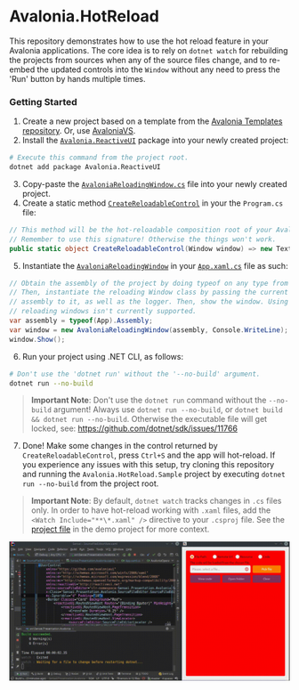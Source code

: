 # Avalonia.HotReload

This repository demonstrates how to use the hot reload feature in your Avalonia applications. The core idea is to rely on `dotnet watch` for rebuilding the projects from sources when any of the source files change, and to re-embed the updated controls into the `Window` without any need to press the 'Run' button by hands multiple times.

### Getting Started

1. Create a new project based on a template from the [Avalonia Templates repository](https://github.com/AvaloniaUI/avalonia-dotnet-templates). Or, use [AvaloniaVS](https://marketplace.visualstudio.com/items?itemName=AvaloniaTeam.AvaloniaforVisualStudio).
2. Install the [`Avalonia.ReactiveUI`](https://www.nuget.org/packages/Avalonia.ReactiveUI/) package into your newly created project:
```sh
# Execute this command from the project root.
dotnet add package Avalonia.ReactiveUI
```
3. Copy-paste the [`AvaloniaReloadingWindow.cs`](./Avalonia.HotReload/AvaloniaReloadingWindow.cs) file into your newly created project.
4. Create a static method [`CreateReloadableControl`](https://github.com/worldbeater/Avalonia.HotReload/blob/master/Avalonia.HotReload.Sample/Program.cs#L24) in your the `Program.cs` file:
```cs
// This method will be the hot-reloadable composition root of your Avalonia application.
// Remember to use this signature! Otherwise the things won't work.
public static object CreateReloadableControl(Window window) => new TextBlock { Text = "Ok" };
```
5. Instantiate the [`AvaloniaReloadingWindow`](./Avalonia.HotReload/AvaloniaReloadingWindow.cs) in your [`App.xaml.cs`](https://github.com/worldbeater/Avalonia.HotReload/blob/master/Avalonia.HotReload.Sample/App.xaml.cs#L12) file as such:
```cs
// Obtain the assembly of the project by doing typeof on any type from the assembly.
// Then, instantiate the reloading Window class by passing the current project
// assembly to it, as well as the logger. Then, show the window. Using multiple 
// reloading windows isn't currently supported.
var assembly = typeof(App).Assembly;
var window = new AvaloniaReloadingWindow(assembly, Console.WriteLine);
window.Show();
```
6. Run your project using .NET CLI, as follows:
```sh
# Don't use the 'dotnet run' without the '--no-build' argument.
dotnet run --no-build
```

> **Important Note**: Don't use the `dotnet run` command without the `--no-build` argument! Always use `dotnet run --no-build`, or `dotnet build && dotnet run --no-build`. Otherwise the executable file will get locked, see: https://github.com/dotnet/sdk/issues/11766

7. Done! Make some changes in the control returned by `CreateReloadableControl`, press `Ctrl+S` and the app will hot-reload. If you experience any issues with this setup, try cloning this repository and running the `Avalonia.HotReload.Sample` project by executing `dotnet run --no-build` from the project root.

> **Important Note**: By default, `dotnet watch` tracks changes in `.cs` files only. In order to have hot-reload working with `.xaml` files, add the `<Watch Include="**\*.xaml" />` directive to your `.csproj` file. See the [project file](https://github.com/worldbeater/Avalonia.HotReload/blob/master/Avalonia.HotReload.Sample/Avalonia.HotReload.Sample.csproj) in the demo project for more context.

<img src="./demo.gif" width="800" />

